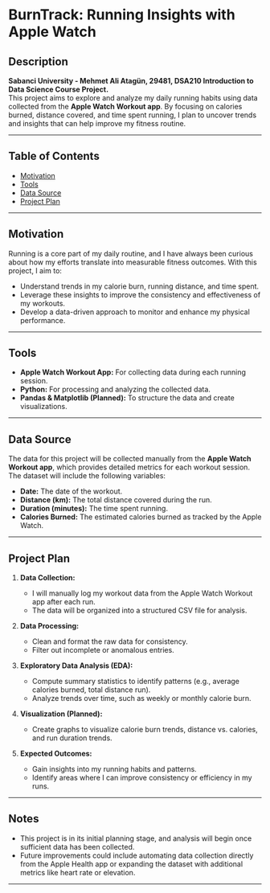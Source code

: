 # BurnTrack: Running Insights with Apple Watch

## Description
**Sabanci University - Mehmet Ali Atagün, 29481, DSA210 Introduction to Data Science Course Project.**  
This project aims to explore and analyze my daily running habits using data collected from the **Apple Watch Workout app**. By focusing on calories burned, distance covered, and time spent running, I plan to uncover trends and insights that can help improve my fitness routine.

---

## Table of Contents
- [Motivation](#motivation)
- [Tools](#tools)
- [Data Source](#data-source)
- [Project Plan](#project-plan)

---

## Motivation
Running is a core part of my daily routine, and I have always been curious about how my efforts translate into measurable fitness outcomes. With this project, I aim to:
- Understand trends in my calorie burn, running distance, and time spent.
- Leverage these insights to improve the consistency and effectiveness of my workouts.
- Develop a data-driven approach to monitor and enhance my physical performance.

---

## Tools
- **Apple Watch Workout App:** For collecting data during each running session.
- **Python:** For processing and analyzing the collected data.
- **Pandas & Matplotlib (Planned):** To structure the data and create visualizations.

---

## Data Source
The data for this project will be collected manually from the **Apple Watch Workout app**, which provides detailed metrics for each workout session. The dataset will include the following variables:
- **Date:** The date of the workout.
- **Distance (km):** The total distance covered during the run.
- **Duration (minutes):** The time spent running.
- **Calories Burned:** The estimated calories burned as tracked by the Apple Watch.

---

## Project Plan
1. **Data Collection:**
   - I will manually log my workout data from the Apple Watch Workout app after each run.
   - The data will be organized into a structured CSV file for analysis.

2. **Data Processing:**
   - Clean and format the raw data for consistency.
   - Filter out incomplete or anomalous entries.

3. **Exploratory Data Analysis (EDA):**
   - Compute summary statistics to identify patterns (e.g., average calories burned, total distance run).
   - Analyze trends over time, such as weekly or monthly calorie burn.

4. **Visualization (Planned):**
   - Create graphs to visualize calorie burn trends, distance vs. calories, and run duration trends.

5. **Expected Outcomes:**
   - Gain insights into my running habits and patterns.
   - Identify areas where I can improve consistency or efficiency in my runs.

---

## Notes
- This project is in its initial planning stage, and analysis will begin once sufficient data has been collected.
- Future improvements could include automating data collection directly from the Apple Health app or expanding the dataset with additional metrics like heart rate or elevation.

---
